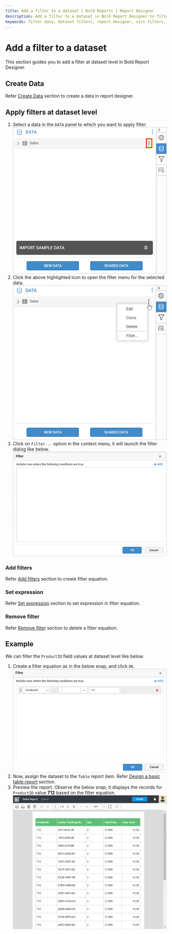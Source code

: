```yaml
---
title: Add a filter to a dataset | Bold Reports | Report Designer
description: Add a filter to a dataset in Bold Report Designer to filter data in a report after retrieving from datasource.
keywords: filter data, dataset filters, report-designer, ssrs filters, ssrs, reporting
---
```


# Add a filter to a dataset

This section guides you to add a filter at dataset level in Bold Report Designer.

## Create Data

Refer [Create Data](./../../../manage-data/dataset/create-an-embedded-dataset/#create-an-embedded-dataset) section to create a data in report designer.

## Apply filters at dataset level

1. Select a data in the `DATA` panel to which you want to apply filter.
![Data item menu icon](/static/assets/on-premise/images/report-designer/manage-data/dataset/data-item-menu-icon.png)
2. Click the above highlighted icon to open the filter menu for the selected data.
![Dataset filter menu](/static/assets/on-premise/images/report-designer/manage-data/dataset/filter-context-menu.png)
3. Click on `Filter...` option in the context menu, it will launch the filter dialog like below.
![Filter dialog](/static/assets/on-premise/images/report-designer/manage-data/dataset/filters-dialog.png)

### Add filters

Refer [Add filters](./../../../compose-report/filter-data/#add-filters) section to create filter equation.

### Set expression

Refer [Set expression](./../../../compose-report/filter-data/#set-expression) section to set expression in filter equation.

### Remove filter

Refer [Remove filter](./../../../compose-report/filter-data/#remove-filters) section to delete a filter equation.

## Example

We can filter the `ProductID` field values at dataset level like below.

1. Create a filter equation as in the below snap, and click `OK`.
![Filter equation for product id field](/static/assets/on-premise/images/report-designer/manage-data/dataset/filter-product-id-field.png)
2. Now, assign the dataset to the `Table` report item. Refer [Design a basic table report](./../../../design-rdl-report-in-web-report-designer/) section.
3. Preview the report. Observe the below snap, it displays the records for `ProductID` value **712** based on the filter equation.
![Preview output for dataset filters](/static/assets/on-premise/images/report-designer/manage-data/dataset/dataset-filter-preview.png)